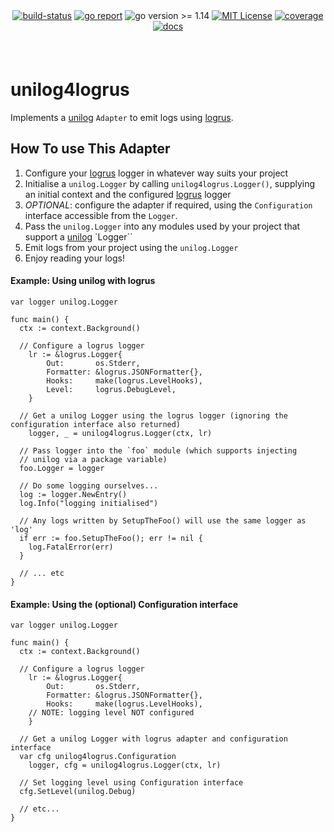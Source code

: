 <div align="center" style="margin-bottom:20px">
  <!-- <img src=".assets/banner.png" alt="logger" /> -->
  <div align="center">
    <a href="https://github.com/blugnu/unilog4logrus/actions/workflows/qa.yml"><img alt="build-status" src="https://github.com/blugnu/unilog4logrus/actions/workflows/qa.yml/badge.svg?branch=master&style=flat-square"/></a>
    <a href="https://goreportcard.com/report/github.com/blugnu/unilog4logrus" ><img alt="go report" src="https://goreportcard.com/badge/github.com/blugnu/unilog4logrus"/></a>
    <a><img alt="go version >= 1.14" src="https://img.shields.io/github/go-mod/go-version/blugnu/unilog4logrus?style=flat-square"/></a>
    <a href="https://github.com/blugnu/unilog4logrus/blob/master/LICENSE"><img alt="MIT License" src="https://img.shields.io/github/license/blugnu/unilog4logrus?color=%234275f5&style=flat-square"/></a>
    <a href="https://coveralls.io/github/blugnu/unilog4logrus?branch=master"><img alt="coverage" src="https://img.shields.io/coveralls/github/blugnu/unilog4logrus?style=flat-square"/></a>
    <a href="https://pkg.go.dev/github.com/blugnu/unilog4logrus"><img alt="docs" src="https://pkg.go.dev/badge/github.com/blugnu/unilog4logrus"/></a>
  </div>
</div>

<br>

# unilog4logrus

Implements a [unilog](https://github.com/blugnu/unilog) `Adapter` to emit logs using [logrus](https://github.com/sirupsen/logrus).

## How To use This Adapter

1. Configure your [logrus](https://github.com/sirupsen/logrus) logger in whatever way suits your project
2. Initialise a `unilog.Logger` by calling `unilog4logrus.Logger()`, supplying an initial context and the configured [logrus](https://github.com/sirupsen/logrus) logger
3. _OPTIONAL_: configure the adapter if required, using the `Configuration` interface accessible from the `Logger`.
3. Pass the `unilog.Logger` into any modules used by your project that support a [unilog](https://github.com/blugnu/unilog) `Logger``
4. Emit logs from your project using the `unilog.Logger`
5. Enjoy reading your logs!


#### Example: Using unilog with logrus

```golang
var logger unilog.Logger

func main() {
  ctx := context.Background()

  // Configure a logrus logger
	lr := &logrus.Logger{
		Out:       os.Stderr,
		Formatter: &logrus.JSONFormatter{},
		Hooks:     make(logrus.LevelHooks),
		Level:     logrus.DebugLevel, 
	}

  // Get a unilog Logger using the logrus logger (ignoring the configuration interface also returned)
	logger, _ = unilog4logrus.Logger(ctx, lr)

  // Pass logger into the `foo` module (which supports injecting 
  // unilog via a package variable)
  foo.Logger = logger

  // Do some logging ourselves...
  log := logger.NewEntry()
  log.Info("logging initialised")

  // Any logs written by SetupTheFoo() will use the same logger as 'log'
  if err := foo.SetupTheFoo(); err != nil {
    log.FatalError(err)
  }

  // ... etc
}
```

#### Example: Using the (optional) Configuration interface

```golang
var logger unilog.Logger

func main() {
  ctx := context.Background()

  // Configure a logrus logger
	lr := &logrus.Logger{
		Out:       os.Stderr,
		Formatter: &logrus.JSONFormatter{},
		Hooks:     make(logrus.LevelHooks),
    // NOTE: logging level NOT configured
	}

  // Get a unilog Logger with logrus adapter and configuration interface
  var cfg unilog4logrus.Configuration
	logger, cfg = unilog4logrus.Logger(ctx, lr)

  // Set logging level using Configuration interface
  cfg.SetLevel(unilog.Debug)

  // etc...
}
```

